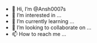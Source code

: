 - 👋 Hi, I’m @Ansh0007s
- 👀 I’m interested in ...
- 🌱 I’m currently learning ...
- 💞️ I’m looking to collaborate on ...
- 📫 How to reach me ...

<!---
Ansh0007s/Ansh0007s is a ✨ special ✨ repository because its `README.md` (this file) appears on your GitHub profile.
You can click the Preview link to take a look at your changes.
--->
